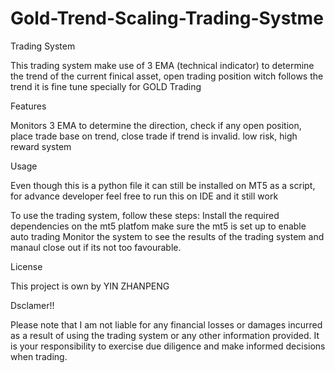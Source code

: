 # Gold-Trend-Scaling-Trading-Systme
Trading System

This trading system make use of 3 EMA (technical indicator) to determine the trend of the current finical asset, open trading position witch follows the trend it is fine tune specially for GOLD Trading

Features

Monitors 3 EMA to determine the direction, check if any open position, place trade base on trend, close trade if trend is invalid. low risk, high reward system

Usage

Even though this is a python file it can still be installed on MT5 as a script, for advance developer feel free to run this on IDE and it still work

To use the trading system, follow these steps: Install the required dependencies on the mt5 platfom make sure the mt5 is set up to enable auto trading Monitor the system to see the results of the trading system and manaul close out if its not too favourable.

License

This project is own by YIN ZHANPENG

Dsclamer!!

Please note that I am not liable for any financial losses or damages incurred as a result of using the trading system or any other information provided. It is your responsibility to exercise due diligence and make informed decisions when trading.
